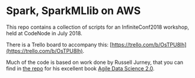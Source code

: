 Spark, SparkMLlib on AWS
====
This repo contains a collection of scripts for an InfiniteConf2018 workshop,
held at CodeNode in July 2018.

There is a Trello board to accompany this: [https://trello.com/b/OsTPU8lh](https://trello.com/b/OsTPU8lh).

Much of the code is based on work done by Russell Jurney, that you can find in
[the repo](https://github.com/rjurney/Agile_Data_Code_2) for his excellent book [Agile Data Science 2.0](https://www.amazon.co.uk/Agile-Data-Science-2-0-Applications/dp/1491960116/ref=sr_1_1?ie=UTF8&qid=1530858334&sr=8-1&keywords=agile+data+science).
